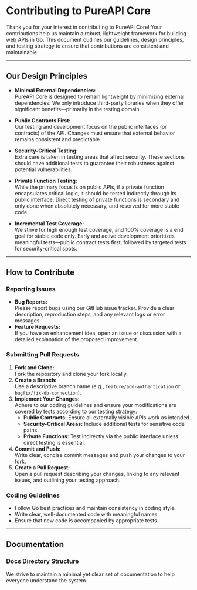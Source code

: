 # Contributing to PureAPI Core

Thank you for your interest in contributing to PureAPI Core! Your contributions help us maintain a robust, lightweight framework for building web APIs in Go. This document outlines our guidelines, design principles, and testing strategy to ensure that contributions are consistent and maintainable.

---

## Our Design Principles

- **Minimal External Dependencies:**  
  PureAPI Core is designed to remain lightweight by minimizing external dependencies. We only introduce third-party libraries when they offer significant benefits—primarily in the testing domain.

- **Public Contracts First:**  
  Our testing and development focus on the public interfaces (or contracts) of the API. Changes must ensure that external behavior remains consistent and predictable.

- **Security-Critical Testing:**  
  Extra care is taken in testing areas that affect security. These sections should have additional tests to guarantee their robustness against potential vulnerabilities.

- **Private Function Testing:**  
  While the primary focus is on public APIs, if a private function encapsulates critical logic, it should be tested indirectly through its public interface. Direct testing of private functions is secondary and only done when absolutely necessary, and reserved for more stable code.

- **Incremental Test Coverage:**  
  We strive for high enough test coverage, and 100% coverage is a end goal for stable code only. Early and active development prioritizes meaningful tests—public contract tests first, followed by targeted tests for security-critical spots.

---

## How to Contribute

### Reporting Issues
- **Bug Reports:**  
  Please report bugs using our GitHub issue tracker. Provide a clear description, reproduction steps, and any relevant logs or error messages.
- **Feature Requests:**  
  If you have an enhancement idea, open an issue or discussion with a detailed explanation of the proposed improvement.

### Submitting Pull Requests
1. **Fork and Clone:**  
   Fork the repository and clone your fork locally.
2. **Create a Branch:**  
   Use a descriptive branch name (e.g., `feature/add-authentication` or `bugfix/fix-db-connection`).
3. **Implement Your Changes:**  
   Adhere to our coding guidelines and ensure your modifications are covered by tests according to our testing strategy:
   - **Public Contracts:** Ensure all externally visible APIs work as intended.
   - **Security-Critical Areas:** Include additional tests for sensitive code paths.
   - **Private Functions:** Test indirectly via the public interface unless direct testing is essential.
4. **Commit and Push:**  
   Write clear, concise commit messages and push your changes to your fork.
5. **Create a Pull Request:**  
   Open a pull request describing your changes, linking to any relevant issues, and outlining your testing approach.

### Coding Guidelines
- Follow Go best practices and maintain consistency in coding style.
- Write clear, well-documented code with meaningful names.
- Ensure that new code is accompanied by appropriate tests.

---

## Documentation

### Docs Directory Structure

We strive to maintain a minimal yet clear set of documentation to help everyone understand the system.
